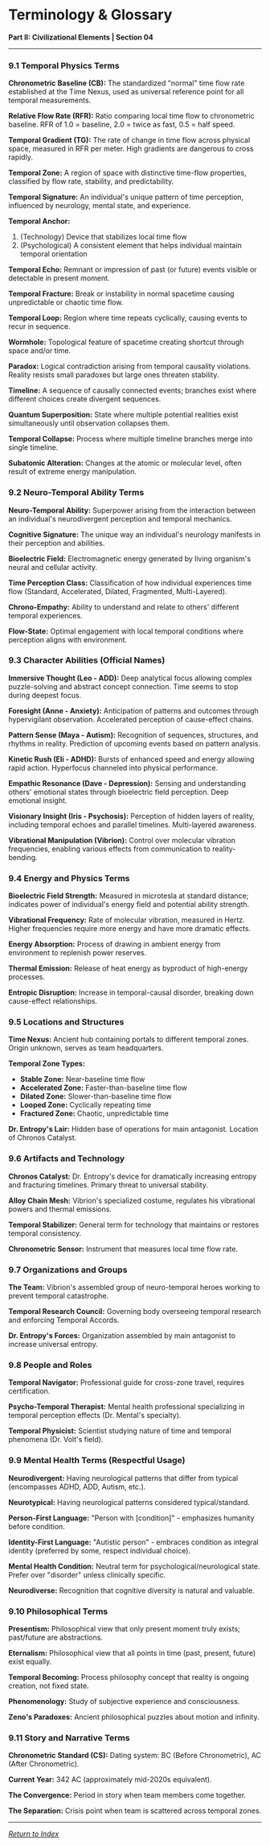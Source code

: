 # Terminology & Glossary

**Part II: Civilizational Elements | Section 04**

---

### 9.1 Temporal Physics Terms

**Chronometric Baseline (CB):**
The standardized "normal" time flow rate established at the Time Nexus, used as universal reference point for all temporal measurements.

**Relative Flow Rate (RFR):**
Ratio comparing local time flow to chronometric baseline. RFR of 1.0 = baseline, 2.0 = twice as fast, 0.5 = half speed.

**Temporal Gradient (TG):**
The rate of change in time flow across physical space, measured in RFR per meter. High gradients are dangerous to cross rapidly.

**Temporal Zone:**
A region of space with distinctive time-flow properties, classified by flow rate, stability, and predictability.

**Temporal Signature:**
An individual's unique pattern of time perception, influenced by neurology, mental state, and experience.

**Temporal Anchor:**
1. (Technology) Device that stabilizes local time flow
2. (Psychological) A consistent element that helps individual maintain temporal orientation

**Temporal Echo:**
Remnant or impression of past (or future) events visible or detectable in present moment.

**Temporal Fracture:**
Break or instability in normal spacetime causing unpredictable or chaotic time flow.

**Temporal Loop:**
Region where time repeats cyclically, causing events to recur in sequence.

**Wormhole:**
Topological feature of spacetime creating shortcut through space and/or time.

**Paradox:**
Logical contradiction arising from temporal causality violations. Reality resists small paradoxes but large ones threaten stability.

**Timeline:**
A sequence of causally connected events; branches exist where different choices create divergent sequences.

**Quantum Superposition:**
State where multiple potential realities exist simultaneously until observation collapses them.

**Temporal Collapse:**
Process where multiple timeline branches merge into single timeline.

**Subatomic Alteration:**
Changes at the atomic or molecular level, often result of extreme energy manipulation.

### 9.2 Neuro-Temporal Ability Terms

**Neuro-Temporal Ability:**
Superpower arising from the interaction between an individual's neurodivergent perception and temporal mechanics.

**Cognitive Signature:**
The unique way an individual's neurology manifests in their perception and abilities.

**Bioelectric Field:**
Electromagnetic energy generated by living organism's neural and cellular activity.

**Time Perception Class:**
Classification of how individual experiences time flow (Standard, Accelerated, Dilated, Fragmented, Multi-Layered).

**Chrono-Empathy:**
Ability to understand and relate to others' different temporal experiences.

**Flow-State:**
Optimal engagement with local temporal conditions where perception aligns with environment.

### 9.3 Character Abilities (Official Names)

**Immersive Thought (Leo - ADD):**
Deep analytical focus allowing complex puzzle-solving and abstract concept connection. Time seems to stop during deepest focus.

**Foresight (Anne - Anxiety):**
Anticipation of patterns and outcomes through hypervigilant observation. Accelerated perception of cause-effect chains.

**Pattern Sense (Maya - Autism):**
Recognition of sequences, structures, and rhythms in reality. Prediction of upcoming events based on pattern analysis.

**Kinetic Rush (Eli - ADHD):**
Bursts of enhanced speed and energy allowing rapid action. Hyperfocus channeled into physical performance.

**Empathic Resonance (Dave - Depression):**
Sensing and understanding others' emotional states through bioelectric field perception. Deep emotional insight.

**Visionary Insight (Iris - Psychosis):**
Perception of hidden layers of reality, including temporal echoes and parallel timelines. Multi-layered awareness.

**Vibrational Manipulation (Vibrion):**
Control over molecular vibration frequencies, enabling various effects from communication to reality-bending.

### 9.4 Energy and Physics Terms

**Bioelectric Field Strength:**
Measured in microtesla at standard distance; indicates power of individual's energy field and potential ability strength.

**Vibrational Frequency:**
Rate of molecular vibration, measured in Hertz. Higher frequencies require more energy and have more dramatic effects.

**Energy Absorption:**
Process of drawing in ambient energy from environment to replenish power reserves.

**Thermal Emission:**
Release of heat energy as byproduct of high-energy processes.

**Entropic Disruption:**
Increase in temporal-causal disorder, breaking down cause-effect relationships.

### 9.5 Locations and Structures

**Time Nexus:**
Ancient hub containing portals to different temporal zones. Origin unknown, serves as team headquarters.

**Temporal Zone Types:**
- **Stable Zone:** Near-baseline time flow
- **Accelerated Zone:** Faster-than-baseline time flow
- **Dilated Zone:** Slower-than-baseline time flow
- **Looped Zone:** Cyclically repeating time
- **Fractured Zone:** Chaotic, unpredictable time

**Dr. Entropy's Lair:**
Hidden base of operations for main antagonist. Location of Chronos Catalyst.

### 9.6 Artifacts and Technology

**Chronos Catalyst:**
Dr. Entropy's device for dramatically increasing entropy and fracturing timelines. Primary threat to universal stability.

**Alloy Chain Mesh:**
Vibrion's specialized costume, regulates his vibrational powers and thermal emissions.

**Temporal Stabilizer:**
General term for technology that maintains or restores temporal consistency.

**Chronometric Sensor:**
Instrument that measures local time flow rate.

### 9.7 Organizations and Groups

**The Team:**
Vibrion's assembled group of neuro-temporal heroes working to prevent temporal catastrophe.

**Temporal Research Council:**
Governing body overseeing temporal research and enforcing Temporal Accords.

**Dr. Entropy's Forces:**
Organization assembled by main antagonist to increase universal entropy.

### 9.8 People and Roles

**Temporal Navigator:**
Professional guide for cross-zone travel, requires certification.

**Psycho-Temporal Therapist:**
Mental health professional specializing in temporal perception effects (Dr. Mental's specialty).

**Temporal Physicist:**
Scientist studying nature of time and temporal phenomena (Dr. Volt's field).

### 9.9 Mental Health Terms (Respectful Usage)

**Neurodivergent:**
Having neurological patterns that differ from typical (encompasses ADHD, ADD, Autism, etc.).

**Neurotypical:**
Having neurological patterns considered typical/standard.

**Person-First Language:**
"Person with [condition]" - emphasizes humanity before condition.

**Identity-First Language:**
"Autistic person" - embraces condition as integral identity (preferred by some, respect individual choice).

**Mental Health Condition:**
Neutral term for psychological/neurological state. Prefer over "disorder" unless clinically specific.

**Neurodiverse:**
Recognition that cognitive diversity is natural and valuable.

### 9.10 Philosophical Terms

**Presentism:**
Philosophical view that only present moment truly exists; past/future are abstractions.

**Eternalism:**
Philosophical view that all points in time (past, present, future) exist equally.

**Temporal Becoming:**
Process philosophy concept that reality is ongoing creation, not fixed state.

**Phenomenology:**
Study of subjective experience and consciousness.

**Zeno's Paradoxes:**
Ancient philosophical puzzles about motion and infinity.

### 9.11 Story and Narrative Terms

**Chronometric Standard (CS):**
Dating system: BC (Before Chronometric), AC (After Chronometric).

**Current Year:**
342 AC (approximately mid-2020s equivalent).

**The Convergence:**
Period in story when team members come together.

**The Separation:**
Crisis point when team is scattered across temporal zones.

---

*[Return to Index](../00_INDEX.md)*

